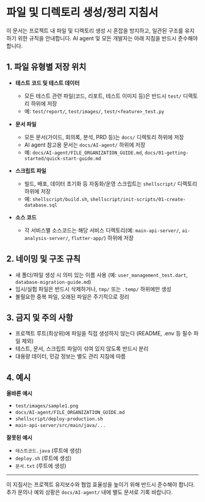 # 파일 및 디렉토리 생성/정리 지침서

이 문서는 프로젝트 내 파일 및 디렉토리 생성 시 혼잡을 방지하고, 일관된 구조를 유지하기 위한 규칙을 안내합니다. AI agent 및 모든 개발자는 아래 지침을 반드시 준수해야 합니다.

## 1. 파일 유형별 저장 위치

- **테스트 코드 및 테스트 데이터**
  - 모든 테스트 관련 파일(코드, 리포트, 테스트 이미지 등)은 반드시 `test/` 디렉토리 하위에 저장
  - 예: `test/report/`, `test/images/`, `test/<feature>_test.py`

- **문서 파일**
  - 모든 문서(가이드, 회의록, 분석, PRD 등)는 `docs/` 디렉토리 하위에 저장
  - AI agent 참고용 문서는 `docs/AI-agent/` 하위에 저장
  - 예: `docs/AI-agent/FILE_ORGANIZATION_GUIDE.md`, `docs/01-getting-started/quick-start-guide.md`

- **스크립트 파일**
  - 빌드, 배포, 데이터 초기화 등 자동화/운영 스크립트는 `shellscript/` 디렉토리 하위에 저장
  - 예: `shellscript/build.sh`, `shellscript/init-scripts/01-create-database.sql`

- **소스 코드**
  - 각 서비스별 소스코드는 해당 서비스 디렉토리(예: `main-api-server/`, `ai-analysis-server/`, `flutter-app/`) 하위에 저장

## 2. 네이밍 및 구조 규칙

- 새 폴더/파일 생성 시 의미 있는 이름 사용 (예: `user_management_test.dart`, `database-migration-guide.md`)
- 임시/실험 파일은 반드시 삭제하거나, `tmp/` 또는 `.temp/` 하위에만 생성
- 불필요한 중복 파일, 오래된 파일은 주기적으로 정리

## 3. 금지 및 주의 사항

- 프로젝트 루트(최상위)에 파일을 직접 생성하지 않는다 (README, .env 등 필수 파일 제외)
- 테스트, 문서, 스크립트 파일이 섞여 있지 않도록 반드시 분리
- 대용량 데이터, 민감 정보는 별도 관리 지침에 따름

## 4. 예시

**올바른 예시**
- `test/images/sample1.png`
- `docs/AI-agent/FILE_ORGANIZATION_GUIDE.md`
- `shellscript/deploy-production.sh`
- `main-api-server/src/main/java/...`

**잘못된 예시**
- `테스트코드.java` (루트에 생성)
- `deploy.sh` (루트에 생성)
- `문서.txt` (루트에 생성)

---

이 지침서는 프로젝트 유지보수와 협업 효율성을 높이기 위해 반드시 준수해야 합니다. 추가 문의나 예외 상황은 `docs/AI-agent/` 내에 별도 문서로 기록 바랍니다.
